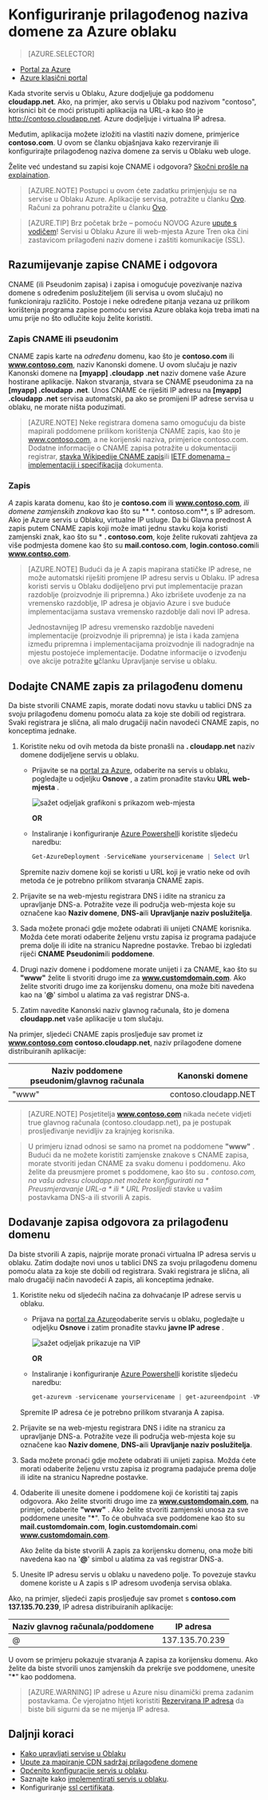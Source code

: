 <properties
    pageTitle="Konfiguriranje prilagođenog naziva domene u servise u Oblaku | Microsoft Azure"
    description="Saznajte kako da biste otkrili Azure aplikacije ili podataka s Interneta na prilagođenoj domeni konfiguriranjem postavki DNS-a.  U ovim se primjerima pomoću portala za Azure."
    services="cloud-services"
    documentationCenter=".net"
    authors="Thraka"
    manager="timlt"
    editor=""/>

<tags
    ms.service="cloud-services"
    ms.workload="tbd"
    ms.tgt_pltfrm="na"
    ms.devlang="na"
    ms.topic="article"
    ms.date="08/10/2016"
    ms.author="adegeo"/>

# <a name="configuring-a-custom-domain-name-for-an-azure-cloud-service"></a>Konfiguriranje prilagođenog naziva domene za Azure oblaku

> [AZURE.SELECTOR]
- [Portal za Azure](cloud-services-custom-domain-name-portal.md)
- [Azure klasični portal](cloud-services-custom-domain-name.md)

Kada stvorite servis u Oblaku, Azure dodjeljuje ga poddomenu **cloudapp.net**. Ako, na primjer, ako servis u Oblaku pod nazivom "contoso", korisnici bit će moći pristupiti aplikacija na URL-a kao što je http://contoso.cloudapp.net. Azure dodjeljuje i virtualna IP adresa.

Međutim, aplikacija možete izložiti na vlastiti naziv domene, primjerice **contoso.com**. U ovom se članku objašnjava kako rezerviranje ili konfigurirajte prilagođenog naziva domene za servis u Oblaku web uloge.

Želite već undestand su zapisi koje CNAME i odgovora? [Skočni prošle na explaination](#add-a-cname-record-for-your-custom-domain).

> [AZURE.NOTE]
> Postupci u ovom ćete zadatku primjenjuju se na servise u Oblaku Azure. Aplikacije servisa, potražite u članku [Ovo](../app-service-web/web-sites-custom-domain-name.md). Računi za pohranu potražite u članku [Ovo](../storage/storage-custom-domain-name.md).

<p/>

> [AZURE.TIP]
> Brz početak brže – pomoću NOVOG Azure [upute s vodičem](http://support.microsoft.com/kb/2990804)!  Servisi u Oblaku Azure ili web-mjesta Azure Tren oka čini zastavicom prilagođeni naziv domene i zaštiti komunikacije (SSL).

## <a name="understand-cname-and-a-records"></a>Razumijevanje zapise CNAME i odgovora

CNAME (ili Pseudonim zapisa) i zapisa i omogućuje povezivanje naziva domene s određenim poslužiteljem (ili servisa u ovom slučaju) no funkcioniraju različito. Postoje i neke određene pitanja vezana uz prilikom korištenja programa zapise pomoću servisa Azure oblaka koja treba imati na umu prije no što odlučite koju želite koristiti.

### <a name="cname-or-alias-record"></a>Zapis CNAME ili pseudonim

CNAME zapis karte na *određenu* domenu, kao što je **contoso.com** ili **www.contoso.com**, naziv Kanonski domene. U ovom slučaju je naziv Kanonski domene na **[myapp] .cloudapp .net** naziv domene vaše Azure hostirane aplikacije. Nakon stvaranja, stvara se CNAME pseudonima za na **[myapp] .cloudapp .net**. Unos CNAME će riješiti IP adresu na **[myapp] .cloudapp .net** servisa automatski, pa ako se promijeni IP adrese servisa u oblaku, ne morate ništa poduzimati.

> [AZURE.NOTE]
> Neke registrara domena samo omogućuju da biste mapirali poddomene prilikom korištenja CNAME zapis, kao što je www.contoso.com, a ne korijenski naziva, primjerice contoso.com. Dodatne informacije o CNAME zapisa potražite u dokumentaciji registrar, [stavka Wikipedije CNAME zapis](http://en.wikipedia.org/wiki/CNAME_record)ili [IETF domenama – implementaciji i specifikacija](http://tools.ietf.org/html/rfc1035) dokumenta.

### <a name="a-record"></a>Zapis

*A* zapis karata domenu, kao što je **contoso.com** ili **www.contoso.com**, *ili domene zamjenskih znakova* kao što su ** \*. contoso.com**, s IP adresom. Ako je Azure servis u Oblaku, virtualne IP usluge. Da bi Glavna prednost A zapis putem CNAME zapis koji može imati jednu stavku koja koristi zamjenski znak, kao što su \* **. contoso.com**, koje želite rukovati zahtjeva za više podmjesta domene kao što su **mail.contoso.com**, **login.contoso.com**ili **www.contso.com**.

> [AZURE.NOTE]
> Budući da je A zapis mapirana statičke IP adrese, ne može automatski riješiti promjene IP adresu servis u Oblaku. IP adresa koristi servis u Oblaku dodijeljeno prvi put implementacije prazan razdoblje (proizvodnje ili pripremna.) Ako izbrišete uvođenje za na vremensko razdoblje, IP adresa je objavio Azure i sve buduće implementacijama sustava vremensko razdoblje dali novi IP adresa.
>
> Jednostavnijeg IP adresu vremensko razdoblje navedeni implementacije (proizvodnje ili pripremna) je ista i kada zamjena između pripremna i implementacijama proizvodnje ili nadogradnje na mjestu postojeće implementacije. Dodatne informacije o izvođenju ove akcije potražite [u](cloud-services-how-to-manage.md)članku Upravljanje servise u oblaku.


## <a name="add-a-cname-record-for-your-custom-domain"></a>Dodajte CNAME zapis za prilagođenu domenu

Da biste stvorili CNAME zapis, morate dodati novu stavku u tablici DNS za svoju prilagođenu domenu pomoću alata za koje ste dobili od registrara. Svaki registrara je slična, ali malo drugačiji način navodeći CNAME zapis, no konceptima jednake.

1. Koristite neku od ovih metoda da biste pronašli na **. cloudapp.net** naziv domene dodijeljene servis u oblaku.

    * Prijavite se na [portal za Azure], odaberite na servis u oblaku, pogledajte u odjeljku **Osnove** , a zatim pronađite stavku **URL web-mjesta** .

        ![sažet odjeljak grafikoni s prikazom web-mjesta][csurl]
            
        **OR**
  
    * Instaliranje i konfiguriranje [Azure Powershell](../powershell-install-configure.md)i koristite sljedeću naredbu:

        ```powershell
        Get-AzureDeployment -ServiceName yourservicename | Select Url
        ```
    
    Spremite naziv domene koji se koristi u URL koji je vratio neke od ovih metoda će je potrebno prilikom stvaranja CNAME zapis.

1.  Prijavite se na web-mjestu registrara DNS i idite na stranicu za upravljanje DNS-a. Potražite veze ili područja web-mjesta koje su označene kao **Naziv domene**, **DNS-a**ili **Upravljanje naziv poslužitelja**.

2.  Sada možete pronaći gdje možete odabrati ili unijeti CNAME korisnika. Možda ćete morati odaberite željenu vrstu zapisa iz programa padajuće prema dolje ili idite na stranicu Napredne postavke. Trebao bi izgledati riječi **CNAME** **Pseudonim**ili **poddomene**.

3.  Drugi naziv domene i poddomene morate unijeti i za CNAME, kao što su **"www"** želite li stvoriti drugo ime za **www.customdomain.com**. Ako želite stvoriti drugo ime za korijensku domenu, ona može biti navedena kao na '**@**' simbol u alatima za vaš registrar DNS-a.

4. Zatim navedite Kanonski naziv glavnog računala, što je domena **cloudapp.net** vaše aplikacije u tom slučaju.

Na primjer, sljedeći CNAME zapis prosljeđuje sav promet iz **www.contoso.com** **contoso.cloudapp.net**, naziv prilagođene domene distribuiranih aplikacije:

| Naziv poddomene pseudonim/glavnog računala | Kanonski domene     |
| ------------------------- | -------------------- |
| "www"                       | contoso.cloudapp.NET |

> [AZURE.NOTE]
Posjetitelja **www.contoso.com** nikada nećete vidjeti true glavnog računala (contoso.cloudapp.net), pa je postupak prosljeđivanje nevidljiv za krajnjeg korisnika.

> U primjeru iznad odnosi se samo na promet na poddomene **"www"** . Budući da ne možete koristiti zamjenske znakove s CNAME zapisa, morate stvoriti jedan CNAME za svaku domenu i poddomenu. Ako želite da preusmjere promet s poddomene, kao što su *. contoso.com, na vašu adresu cloudapp.net možete konfigurirati na * *Preusmjeravanje URL-a* * ili * *URL Proslijedi** stavke u vašim postavkama DNS-a ili stvorili A zapis.


## <a name="add-an-a-record-for-your-custom-domain"></a>Dodavanje zapisa odgovora za prilagođenu domenu

Da biste stvorili A zapis, najprije morate pronaći virtualna IP adresa servis u oblaku. Zatim dodajte novi unos u tablici DNS za svoju prilagođenu domenu pomoću alata za koje ste dobili od registrara. Svaki registrara je slična, ali malo drugačiji način navodeći A zapis, ali konceptima jednake.

1. Koristite neku od sljedećih načina za dohvaćanje IP adrese servis u oblaku.

    * Prijava na [portal za Azure]odaberite servis u oblaku, pogledajte u odjeljku **Osnove** i zatim pronađite stavku **javne IP adrese** .

        ![sažet odjeljak prikazuje na VIP][vip]

        **OR**

    * Instaliranje i konfiguriranje [Azure Powershell](../powershell-install-configure.md)i koristite sljedeću naredbu:

        ```powershell
        get-azurevm -servicename yourservicename | get-azureendpoint -VM {$_.VM} | select Vip
        ```
    
    Spremite IP adresa će je potrebno prilikom stvaranja A zapisa.

1.  Prijavite se na web-mjestu registrara DNS i idite na stranicu za upravljanje DNS-a. Potražite veze ili područja web-mjesta koje su označene kao **Naziv domene**, **DNS-a**ili **Upravljanje naziv poslužitelja**.

2.  Sada možete pronaći gdje možete odabrati ili unijeti zapisa. Možda ćete morati odaberite željenu vrstu zapisa iz programa padajuće prema dolje ili idite na stranicu Napredne postavke.

3. Odaberite ili unesite domene i poddomene koji će koristiti taj zapis odgovora. Ako želite stvoriti drugo ime za **www.customdomain.com**, na primjer, odaberite **"www"** . Ako želite stvoriti zamjenski unosa za sve poddomene unesite "__*__". To će obuhvaća sve poddomene kao što su **mail.customdomain.com**, **login.customdomain.com**i **www.customdomain.com**.

    Ako želite da biste stvorili A zapis za korijensku domenu, ona može biti navedena kao na '**@**' simbol u alatima za vaš registrar DNS-a.

4. Unesite IP adresu servis u oblaku u navedeno polje. To povezuje stavku domene koriste u A zapis s IP adresom uvođenja servisa oblaka.

Ako, na primjer, sljedeći zapis prosljeđuje sav promet s **contoso.com** **137.135.70.239**, IP adresa distribuiranih aplikacije:

| Naziv glavnog računala/poddomene | IP adresa     |
| ------------------- | -------------- |
| @                   | 137.135.70.239 |


U ovom se primjeru pokazuje stvaranja A zapisa za korijensku domenu. Ako želite da biste stvorili unos zamjenskih da prekrije sve poddomene, unesite "__*__" kao poddomena.

>[AZURE.WARNING]
>IP adrese u Azure nisu dinamički prema zadanim postavkama. Će vjerojatno htjeti koristiti [Rezervirana IP adresa](../virtual-network/virtual-networks-reserved-public-ip.md) da biste bili sigurni da se ne mijenja IP adresa.

## <a name="next-steps"></a>Daljnji koraci

* [Kako upravljati servise u Oblaku](cloud-services-how-to-manage.md)
* [Upute za mapiranje CDN sadržaj prilagođene domene](../cdn/cdn-map-content-to-custom-domain.md)
* [Općenito konfiguracije servis u oblaku](cloud-services-how-to-configure-portal.md).
* Saznajte kako [implementirati servis u oblaku](cloud-services-how-to-create-deploy-portal.md).
* Konfiguriranje [ssl certifikata](cloud-services-configure-ssl-certificate-portal.md).

[Expose Your Application on a Custom Domain]: #access-app
[Add a CNAME Record for Your Custom Domain]: #add-cname
[Expose Your Data on a Custom Domain]: #access-data
[VIP swaps]: cloud-services-how-to-manage-portal.md#how-to-swap-deployments-to-promote-a-staged-deployment-to-production
[Create a CNAME record that associates the subdomain with the storage account]: #create-cname
[Portal za Azure]: https://portal.azure.com
[vip]: ./media/cloud-services-custom-domain-name-portal/csvip.png
[csurl]: ./media/cloud-services-custom-domain-name-portal/csurl.png
 